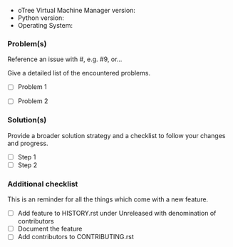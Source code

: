 * oTree Virtual Machine Manager version:
* Python version:
* Operating System:

### Problem(s)

Reference an issue with #, e.g. #9, or...

Give a detailed list of the encountered problems.

- [ ] Problem 1
- [ ] Problem 2


### Solution(s)

Provide a broader solution strategy and a checklist to follow
your changes and progress.

- [ ] Step 1
- [ ] Step 2

### Additional checklist

This is an reminder for all the things which come with a new feature.

- [ ] Add feature to HISTORY.rst under Unreleased with denomination of
      contributors
- [ ] Document the feature
- [ ] Add contributors to CONTRIBUTING.rst
